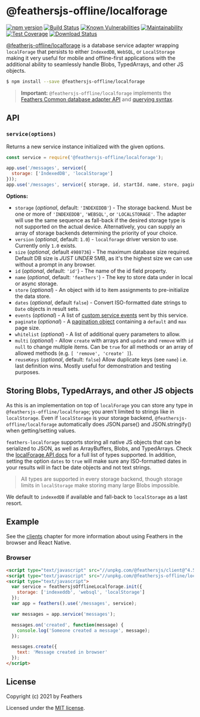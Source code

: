# \@feathersjs-offline/localforage

[![npm version](https://img.shields.io/npm/v/@feathersjs-offline/localforage.svg?style=flat-square)](https://www.npmjs.com/package/@feathersjs-offline/localforage)
[![Build Status](https://img.shields.io/github/workflow/status/feathersjs-offline/localforage/CI)](https://github.com/feathersjs-offline/localforage/actions)
[![Known Vulnerabilities](https://snyk.io/test/github/feathersjs-offline/localforage/badge.svg)](https://snyk.io/test/github/feathersjs-offline/localforage)
[![Maintainability](https://api.codeclimate.com/v1/badges/29bdb5362c208a740016/maintainability)](https://codeclimate.com/github/feathersjs-offline/localforage/maintainability)
[![Test Coverage](https://api.codeclimate.com/v1/badges/29bdb5362c208a740016/test_coverage)](https://codeclimate.com/github/feathersjs-offline/localforage/test_coverage)
[![Download Status](https://img.shields.io/npm/dm/@feathersjs-offline/localforage)](https://www.npmjs.com/package/@feathersjs-offline/localforage)

[@featherjs-offline/localforage](https://github.com/feathersjs-offline/localforage/) is a database service adapter wrapping `localForage` that persists to either `IndexedDB`, `WebSQL`, or `LocalStorage` making it very useful for mobile and offline-first applications with the additional ability to seamlessly handle Blobs, TypedArrays, and other JS objects.

```bash
$ npm install --save @feathersjs-offline/localforage
```

> __Important:__ `@feathersjs-offline/localforage` implements the [Feathers Common database adapter API](https://docs.feathersjs.com/api/databases/common.html) and [querying syntax](https://docs.feathersjs.com/api/databases/querying.html).


## API

### `service(options)`

Returns a new service instance initialized with the given options.

```js
const service = require('@feathersjs-offline/localforage');

app.use('/messages', service({
  storage: ['IndexedDB', 'localStorage']
}));
app.use('/messages', service({ storage, id, startId, name, store, paginate }));
```

__Options:__

- `storage` (*optional*, default: `'INDEXEDDB'`) - The storage backend. Must be one or more of `'INDEXEDDB'`, `'WEBSQL'`, or `'LOCALSTORAGE'`. The adapter will use the same sequence as fall-back if the desired storage type is not supported on the actual device. Alternatively, you can supply an array of storage backends determining the priority of your choice.
- `version` (*optional*, default: `1.0`) - `localforage` driver version to use. Currently only `1.0` exists.
- `size` (*optional*, default `4980736`) - The maximum database size required. Default DB size is _JUST UNDER_ 5MB, as it's the highest size we can use without a prompt in any browser.
- `id` (*optional*, default: `'id'`) - The name of the id field property.
- `name` (*optional*, default: `'feathers'`) - The key to store data under in local or async storage.
- `store` (*optional*) - An object with id to item assignments to pre-initialize the data store.
- `dates` (*optional*, default `false`) - Convert ISO-formatted date strings to `Date` objects in result sets.
- `events` (*optional*) - A list of [custom service events](https://docs.feathersjs.com/api/events.html#custom-events) sent by this service.
- `paginate` (*optional*) - A [pagination object](https://docs.feathersjs.com/api/databases/common.html#pagination) containing a `default` and `max` page size.
- `whitelist` (*optional*) - A list of additional query parameters to allow.
- `multi` (*optional*) - Allow `create` with arrays and `update` and `remove` with `id` `null` to change multiple items. Can be `true` for all methods or an array of allowed methods (e.g. `[ 'remove', 'create' ]`).
- `reuseKeys` (*optional*, default: `false`) Allow duplicate keys (see `name`) i.e. last definition wins. Mostly useful for demonstration and testing purposes.

## Storing Blobs, TypedArrays, and other JS objects

As this is an implementation on top of `localForage` you can store any type in `@feathersjs-offline/localforage`; you aren't limited to strings like in `localStorage`. Even if `localStorage` is your storage backend, `@feathersjs-offline/localforage` automatically does JSON.parse() and JSON.stringify() when getting/setting values.

`feathers-localforage` supports storing all native JS objects that can be serialized to JSON, as well as ArrayBuffers, Blobs, and TypedArrays. Check the [localForage API docs](https://localforage.github.io/localForage/#data-api-setitem) for a full list of types supported. In addition, setting the option `dates` to `true` will make sure any ISO-formatted dates in your results will in fact be date objects and not text strings.

> All types are supported in every storage backend, though storage limits in `localStorage` make storing many large Blobs impossible.

We default to `indexedDB` if available and fall-back to `localStorage` as a last resort.


## Example

See the [clients](https://docs.feathersjs.com/api/client.html) chapter for more information about using Feathers in the browser and React Native.

### Browser

```html
<script type="text/javascript" src="//unpkg.com/@feathersjs/client@^4.5.11/dist/feathers.js"></script>
<script type="text/javascript" src="//unpkg.com/@feathersjs-offline/localforage@^1.0.0/dist/localforage.js"></script>
<script type="text/javascript">
  var service = feathersjsOfflineLocalforage.init({
    storage: ['indexeddb', 'websql', 'localStorage']
  });
  var app = feathers().use('/messages', service);

  var messages = app.service('messages');

  messages.on('created', function(message) {
    console.log('Someone created a message', message);
  });

  messages.create({
    text: 'Message created in browser'
  });
</script>
```

## License

Copyright (c) 2021 by Feathers

Licensed under the [MIT license](LICENSE).
